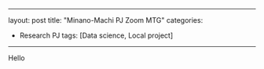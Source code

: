 

---
layout: post
title: "Minano-Machi PJ Zoom MTG"
categories:
 - Research PJ
tags: [Data science, Local project]
---

Hello

<!--more-->

<!--
One of the rewards of switching my website to [Jekyll](http://jekyllrb.com/) is the
ability to support **MathJax**, which means I can write LaTeX-like equations that get
nicely displayed in a web browser, like this one \\( \sqrt{\frac{n!}{k!(n-k)!}} \\) or
this one \\( x^2 + y^2 = r^2 \\).

[//]: # (哈哈我是注释，不会在浏览器中显示。)


## heading line

{:target="_blank"}

 file is: ```markdown: redcarpet```
 
 {% highlight r %}
$$a^2 + b^2 = c^2$$
{% endhighlight %}


{% highlight r %}
<script type="text/x-mathjax-config">
MathJax.Hub.Config({
  tex2jax: {
    inlineMath: [['$','$'], ['\\(','\\)']],
    processEscapes: true
  }
});
</script>
<script src="https://cdn.mathjax.org/mathjax/latest/MathJax.js?config=TeX-AMS-MML_HTMLorMML" type="text/javascript"></script>
{% endhighlight %}
-->
